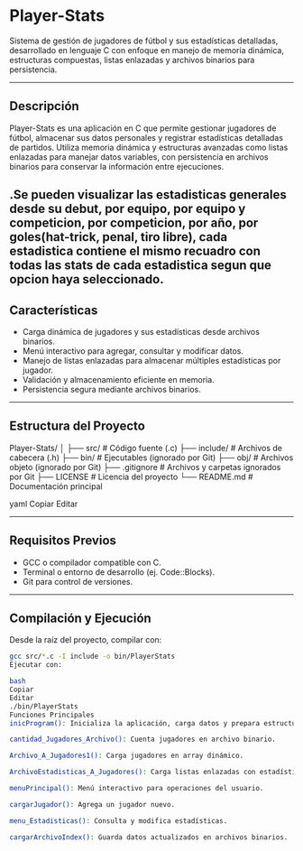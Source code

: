 # Player-Stats

Sistema de gestión de jugadores de fútbol y sus estadísticas detalladas, desarrollado en lenguaje C con enfoque en manejo de memoria dinámica, estructuras compuestas, listas enlazadas y archivos binarios para persistencia.

---

## Descripción

Player-Stats es una aplicación en C que permite gestionar jugadores de fútbol, almacenar sus datos personales y registrar estadísticas detalladas de partidos. Utiliza memoria dinámica y estructuras avanzadas como listas enlazadas para manejar datos variables, con persistencia en archivos binarios para conservar la información entre ejecuciones.

.Se pueden visualizar las estadisticas generales desde su debut, por equipo, por equipo y competicion, por competicion, por año, por goles(hat-trick, penal, tiro libre), cada estadistica contiene el mismo recuadro con todas las stats de cada estadistica segun que opcion haya seleccionado.
---

## Características

- Carga dinámica de jugadores y sus estadísticas desde archivos binarios.  
- Menú interactivo para agregar, consultar y modificar datos.  
- Manejo de listas enlazadas para almacenar múltiples estadísticas por jugador.  
- Validación y almacenamiento eficiente en memoria.  
- Persistencia segura mediante archivos binarios.
---

## Estructura del Proyecto

Player-Stats/
│
├── src/ # Código fuente (.c)
├── include/ # Archivos de cabecera (.h)
├── bin/ # Ejecutables (ignorado por Git)
├── obj/ # Archivos objeto (ignorado por Git)
├── .gitignore # Archivos y carpetas ignorados por Git
├── LICENSE # Licencia del proyecto
└── README.md # Documentación principal

yaml
Copiar
Editar

---

## Requisitos Previos

- GCC o compilador compatible con C.  
- Terminal o entorno de desarrollo (ej. Code::Blocks).  
- Git para control de versiones.

---

## Compilación y Ejecución

Desde la raíz del proyecto, compilar con:

```bash
gcc src/*.c -I include -o bin/PlayerStats
Ejecutar con:

bash
Copiar
Editar
./bin/PlayerStats
Funciones Principales
inicProgram(): Inicializa la aplicación, carga datos y prepara estructuras.

cantidad_Jugadores_Archivo(): Cuenta jugadores en archivo binario.

Archivo_A_Jugadores1(): Carga jugadores en array dinámico.

ArchivoEstadisticas_A_Jugadores(): Carga listas enlazadas con estadísticas.

menuPrincipal(): Menú interactivo para operaciones del usuario.

cargarJugador(): Agrega un jugador nuevo.

menu_Estadisticas(): Consulta y modifica estadísticas.

cargarArchivoIndex(): Guarda datos actualizados en archivos binarios.
